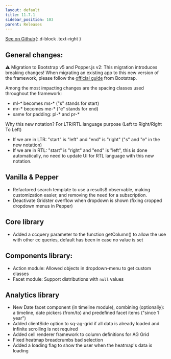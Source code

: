 ```yaml
---
layout: default
title: 11.7.1
sidebar_position: 103
parent: Releases
---
```


[See on Github](https://github.com/sinequa/sba-angular/releases/tag/11.7.1){:.d-block .text-right }

## General changes:

⚠️ Migration to Bootstrap v5 and Popper.js v2: This migration introduces breaking changes! When migrating an existing app to this new version of the framework, please follow the [official guide](https://getbootstrap.com/docs/5.0/migration/) from Bootstrap.

Among the most impacting changes are the spacing classes used throughout the framework:

- ml-* becomes ms-* ("s" stands for start)
- mr-* becomes me-* ("e" stands for end)
- same for padding: pl-* and pr-*

Why this new notation? For LTR/RTL language purpose (Left to Right/Right To Left)
- If we are in LTR: "start" is "left" and "end" is "right" ("s" and "e" in the new notation)
- If we are in RTL: "start" is "right" and "end" is "left", this is done automatically, no need to update UI for RTL language with this new notation.

## Vanilla & Pepper

- Refactored search template to use a results$ observable, making customization easier, and removing the need for a subscription.
- Deactivate Gridster overflow when dropdown is shown (fixing cropped dropdown menus in Pepper)

## Core library

- Added a ccquery parameter to the function getColumn() to allow the use with other cc queries, default has been in case no value is set

## Components library:

- Action module: Allowed objects in dropdown-menu to get custom classes
- Facet module: Support distributions with `null` values

## Analytics library

- New Date facet component (in timeline module), combining (optionally): a timeline, date pickers (from/to) and predefined facet items ("since 1 year")
- Added clientSide option to sq-ag-grid if all data is already loaded and infinite scrolling is not required
- Added cell renderer framework to column definitions for AG Grid
- Fixed heatmap breadcrumbs bad selection
- Added a loading flag to show the user when the heatmap's data is loading
